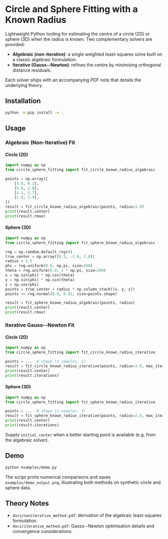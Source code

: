 # Circle and Sphere Fitting with a Known Radius

Lightweight Python tooling for estimating the centre of a circle (2D) or sphere (3D) when the radius is known. Two complementary solvers are provided:

- **Algebraic (non-iterative)**: a single weighted least-squares solve built on a classic algebraic formulation.
- **Iterative (Gauss--Newton)**: refines the centre by minimising orthogonal distance residuals.

Each solver ships with an accompanying PDF note that details the underlying theory.

## Installation
```bash
python -m pip install -e .
```

## Usage
### Algebraic (Non-Iterative) Fit
#### Circle (2D)
```python
import numpy as np
from circle_sphere_fitting import fit_circle_known_radius_algebraic

points = np.array([
    [3.8, 0.2],
    [5.9, 2.8],
    [4.1, 5.7],
    [1.9, 2.9],
])
result = fit_circle_known_radius_algebraic(points, radius=3.0)
print(result.center)
print(result.rmse)
```

#### Sphere (3D)
```python
import numpy as np
from circle_sphere_fitting import fit_sphere_known_radius_algebraic

rng = np.random.default_rng(0)
true_center = np.array([0.5, -1.0, 2.0])
radius = 2.5
phi = rng.uniform(0.0, np.pi, size=200)
theta = rng.uniform(0.0, 2 * np.pi, size=200)
x = np.sin(phi) * np.cos(theta)
y = np.sin(phi) * np.sin(theta)
z = np.cos(phi)
points = true_center + radius * np.column_stack((x, y, z))
points += rng.normal(0.0, 0.02, size=points.shape)

result = fit_sphere_known_radius_algebraic(points, radius)
print(result.center)
print(result.rmse)
```

### Iterative Gauss--Newton Fit
#### Circle (2D)
```python
import numpy as np
from circle_sphere_fitting import fit_circle_known_radius_iterative

points = ...  # shape (n_samples, 2)
result = fit_circle_known_radius_iterative(points, radius=3.0, max_iter=50, tol=1e-10)
print(result.center)
print(result.iterations)
```

#### Sphere (3D)
```python
import numpy as np
from circle_sphere_fitting import fit_sphere_known_radius_iterative

points = ...  # shape (n_samples, 3)
result = fit_sphere_known_radius_iterative(points, radius=2.5, max_iter=100, tol=1e-10)
print(result.center)
print(result.iterations)
```
Supply `initial_center` when a better starting point is available (e.g. from the algebraic solver).

## Demo
```bash
python examples/demo.py
```
The script prints numerical comparisons and saves `examples/demo_output.png`, illustrating both methods on synthetic circle and sphere data.

## Theory Notes
- `docs/noniterative_method.pdf`: derivation of the algebraic least-squares formulation.
- `docs/iterative_method.pdf`: Gauss--Newton optimisation details and convergence considerations.
